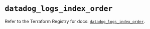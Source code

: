 # `datadog_logs_index_order`

Refer to the Terraform Registry for docs: [`datadog_logs_index_order`](https://registry.terraform.io/providers/datadog/datadog/3.41.0/docs/resources/logs_index_order).
